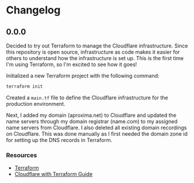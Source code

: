# Changelog

## 0.0.0

Decided to try out Terraform to manage the Cloudflare infrastructure. Since this repository is open source, infrastructure as code makes it easier for others to understand how the infrastructure is set up. This is the first time I'm using Terraform, so I'm excited to see how it goes!

Initialized a new Terraform project with the following command:

```bash
terraform init
```

Created a `main.tf` file to define the Cloudflare infrastructure for the production environment.

Next, I added my domain (aproxima.net) to Cloudflare and updated the name servers through my domain registrar (name.com) to my assigned name servers from Cloudflare. I also deleted all existing domain recordings on Cloudflare. This was done manually as I first needed the domain zone id for setting up the DNS records in Terraform.

### Resources

- [Terraform](https://www.terraform.io/)
- [Cloudflare with Terraform Guide](https://technotim.live/posts/terraform-cloudflare-github/)
